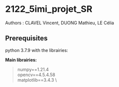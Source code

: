 # 2122_5imi_projet_SR

Authors : CLAVEL Vincent, DUONG Mathieu, LE Célia

## Prerequisites

python 3.7.9 with the librairies:

**Main librairies:**

> numpy==1.21.4 \
> opencv==4.5.4.58 \
> matplotlib==3.4.3 \

